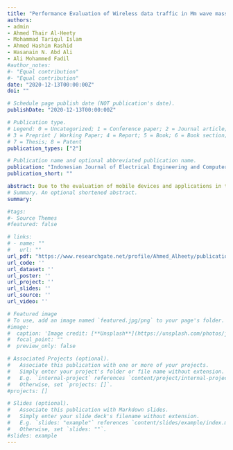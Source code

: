 ```yaml
---
title: "Performance Evaluation of Wireless data traffic in Mm wave massive MIMO communication"
authors:
- admin
- Ahmed Thair Al-Heety
- Mohammad Tariqul Islam
- Ahmed Hashim Rashid
- Hasanain N. Abd Ali
- Ali Mohammed Fadil
#author_notes:
#- "Equal contribution"
#- "Equal contribution"
date: "2020-12-13T00:00:00Z"
doi: ""

# Schedule page publish date (NOT publication's date).
publishDate: "2020-12-13T00:00:00Z"

# Publication type.
# Legend: 0 = Uncategorized; 1 = Conference paper; 2 = Journal article;
# 3 = Preprint / Working Paper; 4 = Report; 5 = Book; 6 = Book section;
# 7 = Thesis; 8 = Patent
publication_types: ["2"]

# Publication name and optional abbreviated publication name.
publication: "Indonesian Journal of Electrical Engineering and Computer Science"
publication_short: ""

abstract: Due to the evaluation of mobile devices and applications in the current decade, a new direction for wireless networks has emerged. The general consensus about the future 5G network is that the following should be taken into account; the purpose of thousand-fold system capacity, hundredfold energy efficiency, lower latency, and smooth connectivity. The massive multiple-input multipleoutput (MIMO), as well as the Millimeter wave (mm Wave) have been considered in the ultra-dense cellular network (UDN), because they are viewed as the emergent solution for the next generations of communication. This article focuses on evaluating and discussing the performance of mm Wave massive MIMO for ultra-dense network, which is one of the major technologies for the 5G wireless network. More so, the energy efficiencies of two kinds of architectures for wireless backhaul networks were investigated and compared in this article. The results of the simulation revealed some points that should be considered during the deployment of small cells in the two architectures UDN with backhaul network capacity and backhaul energy efficiency, that the changing the frequency bands in Distribution approach gives the same energy efficiency reached to 600 Mb/s at 15 nodes while the Conventional approach results reached less than 100 Mb/s at the same number of nodes.
# Summary. An optional shortened abstract.
summary:

#tags:
#- Source Themes
#featured: false

# links:
# - name: ""
#   url: ""
url_pdf: "https://www.researchgate.net/profile/Ahmed_Alheety/publication/344026612_Performance_evaluation_of_wireless_data_traffic_in_Mm_wave_massive_MIMO_communication/links/5f4e7749299bf13a3194888b/Performance-evaluation-of-wireless-data-traffic-in-Mm-wave-massive-MIMO-communication.pdf"
url_code: ''
url_dataset: ''
url_poster: ''
url_project: ''
url_slides: ''
url_source: ''
url_video: ''

# Featured image
# To use, add an image named `featured.jpg/png` to your page's folder. 
#image:
#  caption: 'Image credit: [**Unsplash**](https://unsplash.com/photos/jdD8gXaTZsc)'
#  focal_point: ""
#  preview_only: false

# Associated Projects (optional).
#   Associate this publication with one or more of your projects.
#   Simply enter your project's folder or file name without extension.
#   E.g. `internal-project` references `content/project/internal-project/index.md`.
#   Otherwise, set `projects: []`.
#projects: []

# Slides (optional).
#   Associate this publication with Markdown slides.
#   Simply enter your slide deck's filename without extension.
#   E.g. `slides: "example"` references `content/slides/example/index.md`.
#   Otherwise, set `slides: ""`.
#slides: example
---
```

